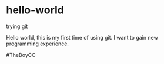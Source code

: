 # hello-world
trying git

Hello world, this is my first time of using git.
I want to gain new programming experience.


#TheBoyCC 
